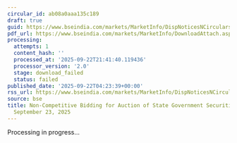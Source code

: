 ```yaml
---
circular_id: ab08a0aaa135c189
draft: true
guid: https://www.bseindia.com/markets/MarketInfo/DispNoticesNCirculars.aspx?Noticeid={E6DE334A-3B69-426F-8482-5767D4948604}&noticeno=20250922-1&dt=09/22/2025&icount=1&totcount=58&flag=0
pdf_url: https://www.bseindia.com/markets/MarketInfo/DownloadAttach.aspx?id=20250922-1&attachedId=
processing:
  attempts: 1
  content_hash: ''
  processed_at: '2025-09-22T21:41:40.119436'
  processor_version: '2.0'
  stage: download_failed
  status: failed
published_date: '2025-09-22T04:23:39+00:00'
rss_url: https://www.bseindia.com/markets/MarketInfo/DispNoticesNCirculars.aspx?Noticeid={E6DE334A-3B69-426F-8482-5767D4948604}&noticeno=20250922-1&dt=09/22/2025&icount=1&totcount=58&flag=0
source: bse
title: Non-Competitive Bidding for Auction of State Government Securities (SDL) on
  September 23, 2025
---
```


Processing in progress...